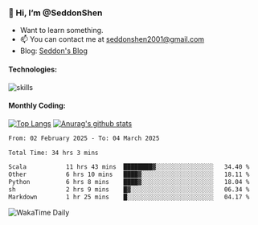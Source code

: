 ### 👋 Hi, I’m @SeddonShen
- Want to learn something.
- 📫 You can contact me at seddonshen2001@gmail.com
- Blog: [Seddon's Blog](https://seddonshen.github.io/)
#### Technologies:

![skills](https://skillicons.dev/icons?i=scala,js,html,css,bootstrap,jquery,c,cpp,cloudflare,django,docker,flask,git,github,githubactions,linux,latex,mysql,nodejs,ps,php,pr,py,raspberrypi,redis,unreal,v,vscode,vue,bash)

#### Monthly Coding:
[![Top Langs](https://github-readme-stats.vercel.app/api/top-langs?username=seddonshen&show_icons=true&locale=en&layout=compact&hide=html&langs_count=8)](https://github.com/SeddonShen/)
[![Anurag's github stats](https://github-readme-stats.vercel.app/api?username=SeddonShen&count_private=true&show_icons=true)](https://github.com/anuraghazra/github-readme-stats)
<!--START_SECTION:waka-->

```txt
From: 02 February 2025 - To: 04 March 2025

Total Time: 34 hrs 3 mins

Scala           11 hrs 43 mins  ████████▓░░░░░░░░░░░░░░░░   34.40 %
Other           6 hrs 10 mins   ████▓░░░░░░░░░░░░░░░░░░░░   18.11 %
Python          6 hrs 8 mins    ████▓░░░░░░░░░░░░░░░░░░░░   18.04 %
sh              2 hrs 9 mins    █▓░░░░░░░░░░░░░░░░░░░░░░░   06.34 %
Markdown        1 hr 25 mins    █░░░░░░░░░░░░░░░░░░░░░░░░   04.17 %
```

<!--END_SECTION:waka-->

![WakaTime Daily](https://wakatime.com/share/@seddon2001/61a7e342-5f12-4fea-bf92-1fac161e97d6.svg)
<!---
SeddonShen/SeddonShen is a ✨ special ✨ repository because its `README.md` (this file) appears on your GitHub profile.
You can click the Preview link to take a look at your changes.
--->

